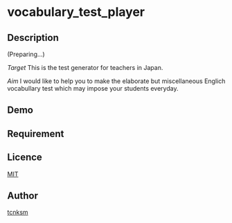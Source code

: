 vocabulary_test_player
====

## Description

(Preparing...)

*Target*
This is the test generator for teachers in Japan.

*Aim*
I would like to help you to make the elaborate but miscellaneous Englich vocabullary test which may impose your students everyday.


## Demo

## Requirement


## Licence

[MIT]()

## Author

[tcnksm](https://github.com/TakeruShiraishi)
